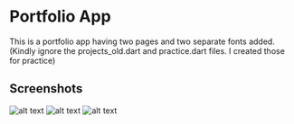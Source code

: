 # Portfolio App

This is a portfolio app having two pages and two separate fonts added.
(Kindly ignore the projects_old.dart and practice.dart files. I created those for practice)

## Screenshots

![alt text]("portfolio\images\Icon.png")
![alt text]("portfolio\images\IconZoomed.png")
![alt text]("portfolio\images\HomePage.png")

